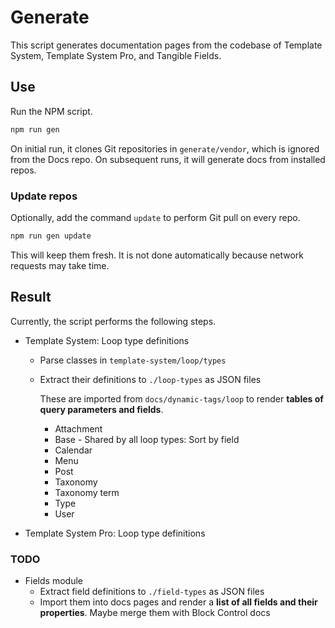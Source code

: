 # Generate

This script generates documentation pages from the codebase of Template System, Template System Pro, and Tangible Fields.

## Use

Run the NPM script.

```sh
npm run gen
```

On initial run, it clones Git repositories in `generate/vendor`, which is ignored from the Docs repo. On subsequent runs, it will generate docs from installed repos.

### Update repos

Optionally, add the command `update` to perform Git pull on every repo.

```sh
npm run gen update
```

This will keep them fresh. It is not done automatically because network requests may take time.


## Result

Currently, the script performs the following steps.

- Template System: Loop type definitions

  - Parse classes in `template-system/loop/types`

  - Extract their definitions to `./loop-types` as JSON files

    These are imported from `docs/dynamic-tags/loop` to render **tables of query parameters and fields**.

    - Attachment
    - Base - Shared by all loop types: Sort by field
    - Calendar
    - Menu
    - Post
    - Taxonomy
    - Taxonomy term
    - Type
    - User

- Template System Pro: Loop type definitions


### TODO


- Fields module
  - Extract field definitions to `./field-types` as JSON files
  - Import them into docs pages and render a **list of all fields and their properties**.
    Maybe merge them with Block Control docs


